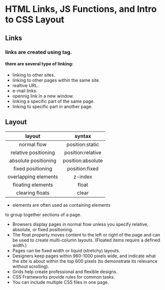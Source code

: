 # HTML Links, JS Functions, and Intro to CSS Layout

## Links 
### links are created using </a> tag. 
#### there are several type of linking: 
* linking to other sites. 
* linking to other pages within the same site. 
* realtive URL.
* e-mail links. 
* opennig link in a new window. 
* linking a specific part of the same page. 
* linking to specific part in another page.


## Layout 
|layout                  |syntax        |
|:---:                   | :---:        |
|normal flow             |position:static|
|relative positioning    |position:relative|
|absolute positioning    |position:absolute|
|fixed positioning       |position:fixed  | 
|overlapping elements    | z-index   |
|floating elements       | float    |
|clearing floats         |clear  |
* <div> elements are often used as containing elements
to group together sections of a page.
*  Browsers display pages in normal  flow     unless you
specify relative, absolute, or fixed positioning.
* The float property moves content to the left or right
of the page and can be used to create multi-column
layouts. (Floated items require a defined width.)
* Pages can be fixed width or liquid (stretchy) layouts.
* Designers keep pages within 960-1000 pixels wide,
and indicate what the site is about within the top 600
pixels (to demonstrate its relevance without scrolling).
* Grids help create professional and flexible designs.
* CSS Frameworks provide rules for common tasks.
* You can include multiple CSS files in one page.